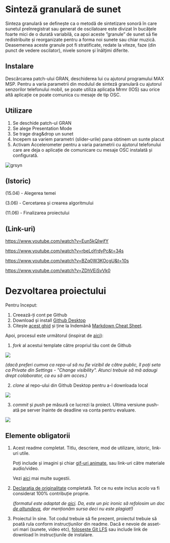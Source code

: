 # Sinteză granulară de sunet
Sinteza granulară se definește ca o metodă de sintetizare sonoră în care sunetul preînregistrat sau generat de oscilatoare este divizat în bucăţele foarte mici de o durată variabilă, ca apoi aceste ”granule” de sunet să fie redistribuite și reorganizate pentru a forma noi sunete sau chiar muzică. Deasemenea aceste granule pot fi stratificate, redate la viteze, faze (din punct de vedere oscilator), nivele sonore şi înălţimi diferite.

## Instalare
Descărcarea patch-ului GRAN, deschiderea lui cu ajutorul programului MAX MSP. Pentru a varia parametrii din modulul de sinteză granulară cu ajutorul senzorilor telefonului mobil, se poate utiliza aplicația Mrmr (IOS) sau orice altă aplicație ce poate comunica cu mesaje de tip OSC.

## Utilizare
1. Se deschide patch-ul GRAN
2. Se alege Presentation Mode
3. Se trage drag&drop un sunet
4. Incepem sa variem parametri (slider-urile) pana obtinem un sunte placut
5. Activam Accelerometer pentru a varia parametrii cu ajutorul telefonului care are deja o aplicație de comunicare cu mesaje OSC instalată și configurată.

![grsyn](https://user-images.githubusercontent.com/32812728/121760800-3f431c00-cb35-11eb-9205-8663026713a1.jpg)


## (Istoric)

(15.04) - Alegerea temei

(3.06) - Cercetarea și crearea algoritmului

(11.06) - Finalizarea proiectului

## (Link-uri)
https://www.youtube.com/watch?v=Eun5kQIwjfY

https://www.youtube.com/watch?v=rbeLoYrdyPc&t=34s

https://www.youtube.com/watch?v=BZq0W3KOcgU&t=10s

https://www.youtube.com/watch?v=ZDhVEiSvVk0

# Dezvoltarea proiectului

Pentru început:

1. Creează-ți cont pe Github
2. Download și install [Github Desktop](https://desktop.github.com/)
3. Citește [acest ghid](https://charlesmartin.com.au/blog/2020/08/09/student-project-repository) și ține la îndemână [Markdown Cheat Sheet](https://www.markdownguide.org/cheat-sheet).

Apoi, procesul este următorul (inspirat de [aici](https://cs.anu.edu.au/courses/comp1720/deliverables/05-major-project/#submission-process)):

1. *fork* al acestui template către propriul tău cont de Github

![](assets/fork.gif)

_(dacă preferi cumva ca repo-ul să nu fie vizibil de către public, îl poți seta ca Private din Settings - "Change visibility". Atunci trebuie să mă adaugi drept colaborator, ca eu să am acces.)_

2. *clone* al repo-ului din Github Desktop pentru a-l downloada local

![](assets/clone.gif)

3. *commit* și *push* pe măsură ce lucrezi la proiect. Ultima versiune push-ată pe server înainte de deadline va conta pentru evaluare.

![](assets/commit.gif)

## Elemente obligatorii

1. Acest readme completat. Titlu, descriere, mod de utilizare, istoric, link-uri utile.

   Poți include și imagini și chiar [gif-uri animate](https://www.screentogif.com/), sau link-uri către materiale audio/video.
   
   Vezi [aici](https://charlesmartin.com.au/blog/2020/08/09/student-project-repository) mai multe sugestii.

2. [Declarația de originalitate](statement-of-originality.yml) completată. Tot ce nu este inclus acolo va fi considerat 100% contribuție proprie.

    *(formatul este adaptat de [aici](https://gitlab.cecs.anu.edu.au/comp1720/2018/comp1720-2018-major-project/-/blob/master/statement-of-originality.yml). Da, este un pic ironic să refolosim un doc [de altundeva](https://cs.anu.edu.au/courses/comp1720/resources/faq/#how-do-i-fill-out-my-statement-of-originality), dar menționăm sursa deci nu este plagiat!)*

3. Proiectul în sine. Tot codul trebuie să fie prezent, proiectul trebuie să poată rula conform instrucțiunilor din readme. Dacă e nevoie de asset-uri mari (sunete, video etc), [folosește Git LFS](https://git-lfs.github.com/) sau include link de download în instrucțiunile de instalare.

